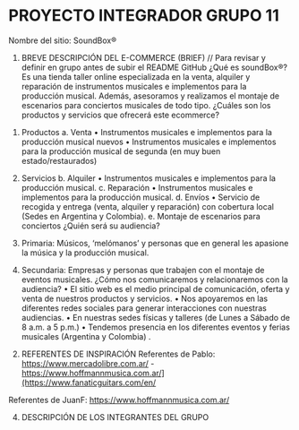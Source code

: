# PROYECTO INTEGRADOR GRUPO 11
Nombre del sitio: SoundBox®

1. BREVE DESCRIPCIÓN DEL E-COMMERCE (BRIEF)
// Para revisar y definir en grupo antes de subir el README GitHub
¿Qué es soundBox®?
Es una tienda taller online especializada en la venta, alquiler y reparación de instrumentos
musicales e implementos para la producción musical. Además, asesoramos y realizamos el
montaje de escenarios para conciertos musicales de todo tipo.
¿Cuáles son los productos y servicios que ofrecerá este ecommerce?
1) Productos
a. Venta
• Instrumentos musicales e implementos para la producción musical nuevos
• Instrumentos musicales e implementos para la producción musical de segunda
(en muy buen estado/restaurados)
2) Servicios
b. Alquiler
• Instrumentos musicales e implementos para la producción musical.
c. Reparación
• Instrumentos musicales e implementos para la producción musical.
d. Envíos
• Servicio de recogida y entrega (venta, alquiler y reparación) con cobertura local
(Sedes en Argentina y Colombia).
e. Montaje de escenarios para conciertos
¿Quién será su audiencia?

1) Primaria: Músicos, ‘melómanos’ y personas que en general les apasione la música y la
producción musical.

2) Secundaria: Empresas y personas que trabajen con el montaje de eventos musicales.
¿Cómo nos comunicaremos y relacionaremos con la audiencia?
• El sitio web es el medio principal de comunicación, oferta y venta de nuestros
productos y servicios.
• Nos apoyaremos en las diferentes redes sociales para generar interacciones con
nuestras audiencias.
• En nuestras sedes físicas y talleres (de Lunes a Sábado de 8 a.m. a 5 p.m.)
• Tendemos presencia en los diferentes eventos y ferias musicales (Argentina y
Colombia) .

2. REFERENTES DE INSPIRACIÓN
Referentes de Pablo: https://www.mercadolibre.com.ar/ - https://www.hoffmannmusica.com.ar/](https://www.fanaticguitars.com/en/

Referentes de JuanF: https://www.hoffmannmusica.com.ar/

4. DESCRIPCIÓN DE LOS INTEGRANTES DEL GRUPO
